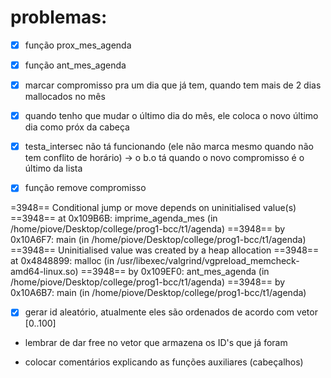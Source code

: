 # problemas:

* [X] função prox_mes_agenda
* [X] função ant_mes_agenda

* [X] marcar compromisso pra um dia que já tem, quando tem mais de 2 dias mallocados no mês

* [X] quando tenho que mudar o último dia do mês, ele coloca o novo último dia como próx da cabeça

* [X] testa_intersec não tá funcionando (ele não marca mesmo quando não tem conflito de horário)
    -> o b.o tá quando o novo compromisso é o último da lista

* [X] função remove compromisso

=3948== Conditional jump or move depends on uninitialised value(s)
==3948==    at 0x109B6B: imprime_agenda_mes (in /home/piove/Desktop/college/prog1-bcc/t1/agenda)
==3948==    by 0x10A6F7: main (in /home/piove/Desktop/college/prog1-bcc/t1/agenda)
==3948==  Uninitialised value was created by a heap allocation
==3948==    at 0x4848899: malloc (in /usr/libexec/valgrind/vgpreload_memcheck-amd64-linux.so)
==3948==    by 0x109EF0: ant_mes_agenda (in /home/piove/Desktop/college/prog1-bcc/t1/agenda)
==3948==    by 0x10A6B7: main (in /home/piove/Desktop/college/prog1-bcc/t1/agenda)


* [X] gerar id aleatório, atualmente eles são ordenados de acordo com vetor [0..100]

* lembrar de dar free no vetor que armazena os ID's que já foram 

* colocar comentários explicando as funções auxiliares (cabeçalhos)